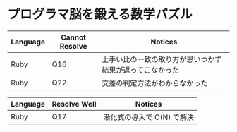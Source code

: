 # プログラマ脳を鍛える数学パズル

| Language | Cannot Resolve | Notices                                                  |
| -------- | -------------- | -------------------------------------------------------- |
| Ruby     | Q16            | 上手い比の一致の取り方が思いつかず結果が返ってこなかった |
| Ruby     | Q22            | 交差の判定方法がわからなかった                           |

| Language | Resolve Well | Notices                    |
| -------- | ------------ | -------------------------- |
| Ruby     | Q17          | 漸化式の導入で O(N) で解決 |
